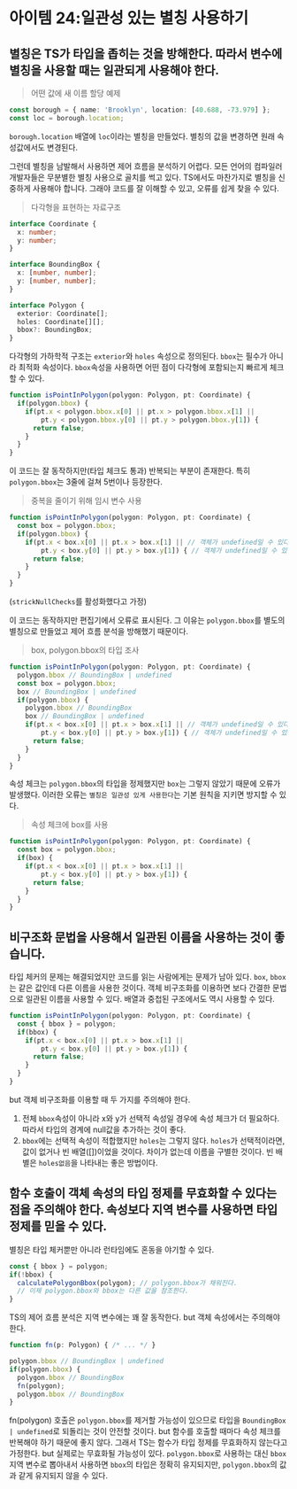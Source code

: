 # 아이템 24:일관성 있는 별칭 사용하기


## 별칭은 TS가 타입을 좁히는 것을 방해한다. 따라서 변수에 별칭을 사용할 때는 일관되게 사용해야 한다.
> 어떤 값에 새 이름 할당 예제
``` ts
const borough = { name: 'Brooklyn', location: [40.688, -73.979] };
const loc = borough.location;
```

`borough.location` 배열에 `loc`이라는 별칭을 만들었다. 별칭의 값을 변경하면 원래 속성값에서도 변경된다.

그런데 별칭을 남발해서 사용하면 제어 흐름을 분석하기 어렵다. 모든 언어의 컴파일러 개발자들은 무분별한 별칭 사용으로 골치를 썩고 있다. TS에서도 마찬가지로 별칭을 신중하게 사용해야 합니다. 그래야 코드를 잘 이해할 수 있고, 오류를 쉽게 찾을 수 있다.

> 다각형을 표현하는 자료구조
``` ts
interface Coordinate {
  x: number;
  y: number;
}

interface BoundingBox {
  x: [number, number];
  y: [number, number];
}

interface Polygon {
  exterior: Coordinate[];
  holes: Coordinate[][];
  bbox?: BoundingBox;
}
```

다각형의 가하학적 구조는 `exterior`와 `holes` 속성으로 정의된다. `bbox`는 필수가 아니라 최적화 속성이다. `bbox`속성을 사용하면 어떤 점이 다각형에 포함되는지 빠르게 체크할 수 있다.

``` ts
function isPointInPolygon(polygon: Polygon, pt: Coordinate) {
  if(polygon.bbox) {
    if(pt.x < polygon.bbox.x[0] || pt.x > polygon.bbox.x[1] ||
        pt.y < polygon.bbox.y[0] || pt.y > polygon.bbox.y[1]) {
      return false;      
    }
  }
}
```
이 코드는 잘 동작하지만(타입 체크도 통과) 반복되는 부분이 존재한다. 특히 `polygon.bbox`는 3줄에 걸쳐 5번이나 등장한다.

> 중복을 줄이기 위해 임시 변수 사용
``` ts
function isPointInPolygon(polygon: Polygon, pt: Coordinate) {
  const box = polygon.bbox;
  if(polygon.bbox) {
    if(pt.x < box.x[0] || pt.x > box.x[1] || // 객체가 undefined일 수 있다.
        pt.y < box.y[0] || pt.y > box.y[1]) { // 객체가 undefined일 수 있다.
      return false;      
    }
  }
}
```
(`strickNullChecks`를 활성화했다고 가정)

이 코드는 동작하지만 편집기에서 오류로 표시된다. 그 이유는 `polygon.bbox`를 별도의 별칭으로 만들었고 제어 흐름 분석을 방해했기 때문이다.

> box, polygon.bbox의 타입 조사
``` ts
function isPointInPolygon(polygon: Polygon, pt: Coordinate) {
  polygon.bbox // BoundingBox | undefined
  const box = polygon.bbox;
  box // BoundingBox | undefined
  if(polygon.bbox) {
    polygon.bbox // BoundingBox
    box // BoundingBox | undefined
    if(pt.x < box.x[0] || pt.x > box.x[1] || // 객체가 undefined일 수 있다.
        pt.y < box.y[0] || pt.y > box.y[1]) { // 객체가 undefined일 수 있다.
      return false;      
    }
  }
}
```

속성 체크는 `polygon.bbox`의 타입을 정제했지만 `box`는 그렇지 않았기 때문에 오류가 발생했다. 이러한 오류는 `별칭은 일관성 있게 사용한다`는 기본 원칙을 지키면 방지할 수 있다.

> 속성 체크에 box를 사용
``` ts
function isPointInPolygon(polygon: Polygon, pt: Coordinate) {
  const box = polygon.bbox;
  if(box) {
    if(pt.x < box.x[0] || pt.x > box.x[1] ||
        pt.y < box.y[0] || pt.y > box.y[1]) {
      return false;      
    }
  }
}
```

## 비구조화 문법을 사용해서 일관된 이름을 사용하는 것이 좋습니다.
타입 체커의 문제는 해결되었지만 코드를 읽는 사람에게는 문제가 남아 있다. `box`, `bbox`는 같은 값인데 다른 이름을 사용한 것이다. 객체 비구조화를 이용하면 보다 간결한 문법으로 일관된 이름을 사용할 수 있다. 배열과 중첩된 구조에서도 역시 사용할 수 있다.
``` ts
function isPointInPolygon(polygon: Polygon, pt: Coordinate) {
  const { bbox } = polygon;
  if(bbox) {
    if(pt.x < box.x[0] || pt.x > box.x[1] ||
        pt.y < box.y[0] || pt.y > box.y[1]) {
      return false;      
    }
  }
}
```

but 객체 비구조화를 이용할 때 두 가지를 주의해야 한다.
1. 전체 `bbox`속성이 아니라 x와 y가 선택적 속성일 경우에 속성 체크가 더 필요하다. 따라서 타입의 경계에 null값을 추가하는 것이 좋다.
2. `bbox`에는 선택적 속성이 적합했지만 `holes`는 그렇지 않다. `holes`가 선택적이라면, 값이 없거나 빈 배열([])이었을 것이다. 차이가 없는데 이름을 구별한 것이다. 빈 배별은 `holes없음`을 나타내는 좋은 방법이다.

## 함수 호출이 객체 속성의 타입 정제를 무효화할 수 있다는 점을 주의해야 한다. 속성보다 지역 변수를 사용하면 타입 정제를 믿을 수 있다.
별칭은 타입 체커뿐만 아니라 런타임에도 혼동을 야기할 수 있다.
``` ts
const { bbox } = polygon;
if(!bbox) {
  calculatePolygonBbox(polygon); // polygon.bbox가 채워진다.
  // 이제 polygon.bbox와 bbox는 다른 값을 참조한다.
}
```

TS의 제어 흐름 분석은 지역 변수에는 꽤 잘 동작한다. but 객체 속성에서는 주의해야 한다.

``` ts
function fn(p: Polygon) { /* ... */ }

polygon.bbox // BoundingBox | undefined
if(polygon.bbox) {
  polygon.bbox // BoundingBox
  fn(polygon);
  polygon.bbox // BoundingBox
}
```

fn(polygon) 호출은 `polygon.bbox`를 제거할 가능성이 있으므로 타입을 `BoundingBox | undefined`로 되돌리는 것이 안전할 것이다. but 함수를 호출할 때마다 속성 체크를 반복해야 하기 때문에 좋지 않다. 그래서 TS는 함수가 타입 정제를 무효화하지 않는다고 가정한다. but 실제로는 무효화될 가능성이 있다. `polygon.bbox`로 사용하는 대신 `bbox` 지역 변수로 뽑아내서 사용하면 `bbox`의 타입은 정확히 유지되지만, `polygon.bbox`의 값과 같게 유지되지 않을 수 있다.
